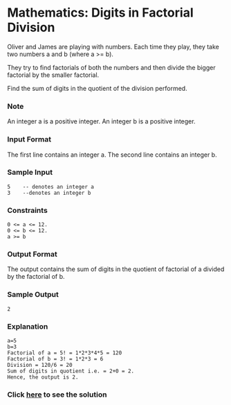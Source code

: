 # Mathematics: Digits in Factorial Division

Oliver and James are playing with numbers. Each time they play, they take two numbers a and b (where a >= b).

They try to find factorials of both the numbers and then divide the bigger factorial by the smaller factorial.

Find the sum of digits in the quotient of the division performed.

### Note
An integer a is a positive integer. An integer b is a positive integer.


### Input Format

The first line contains an integer a.
The second line contains an integer b.

### Sample Input
```
5    -- denotes an integer a
3    --denotes an integer b
```
### Constraints
```
0 <= a <= 12.
0 <= b <= 12.
a >= b
```

### Output Format
The output contains the sum of digits in the quotient of factorial of a divided by the factorial of b.

### Sample Output
```
2
```

### Explanation
```
a=5
b=3
Factorial of a = 5! = 1*2*3*4*5 = 120
Factorial of b = 3! = 1*2*3 = 6
Division = 120/6 = 20
Sum of digits in quotient i.e. = 2+0 = 2.
Hence, the output is 2.
```

### Click [here](./solutions/Question3.java) to see the solution
